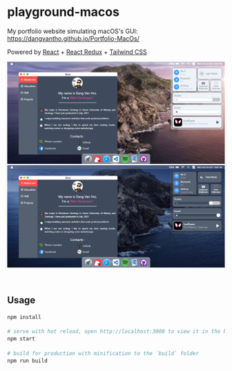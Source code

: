 # playground-macos

My portfolio website simulating macOS's GUI: https://dangvantho.github.io/Portfolio-MacOs/

Powered by [React](https://reactjs.org/) + [React Redux](https://react-redux.js.org/) + [Tailwind CSS](https://tailwindcss.com/) 

![day](./public/screenshot/day.png)
![night](./public/screenshot/night.png)


&nbsp;

## Usage

```bash
npm install

# serve with hot reload, open http://localhost:3000 to view it in the browser
npm start

# build for production with minification to the `build` folder
npm run build
```


&nbsp;

